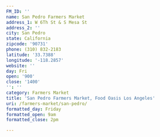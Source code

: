 ```yaml
---
FM_ID: ''
name: San Pedro Farmers Market
address_1: W 6Th St & S Mesa St
address_2: ''
city: San Pedro
state: California
zipcode: '90731'
phone: (310) 832-2183
latitude: '33.7388'
longitude: '-118.2857'
website: ''
day: Fri
open: '900'
close: '1400'
'': ''
category: Farmers Market
title: 'San Pedro Farmers Market, Food Oasis Los Angeles'
uri: /farmers-market/san-pedro/
formatted_day: Friday
formatted_open: 9am
formatted_close: 2pm

---
```

